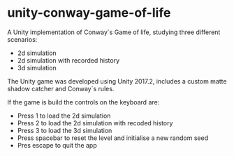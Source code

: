 # unity-conway-game-of-life
<p>A Unity implementation of Conway`s Game of life, studying three different scenarios:</p>
<ul>
<li>2d simulation</li>
<li>2d simulation with recorded history</li>
<li>3d simulation</li>
</ul>
<p>The Unity game was developed using Unity 2017.2, includes a custom matte shadow catcher and Conway`s rules.</p>
<p>If the game is build the controls on the keyboard are:</p>
<ul>
<li>Press 1 to load the 2d simulation</li>
<li>Press 2 to load the 2d simulation with recoded history</li>
<li>Press 3 to load the 3d simulation</li>
<li>Press spacebar to reset the level and initialise a new random seed</li>
<li>Pres escape to quit the app</li>
</ul>
